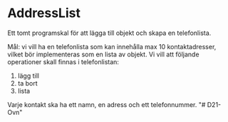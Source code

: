 # AddressList

Ett tomt programskal för att lägga till objekt och skapa en telefonlista.

Mål: vi vill ha en telefonlista som kan innehålla max 10 kontaktadresser, vilket bör implementeras som en lista av
objekt. Vi vill att följande operationer skall finnas i telefonlistan:

1. lägg till
2. ta bort
3. lista

Varje kontakt ska ha ett namn, en adress och ett telefonnummer.
"# D21-Ovn" 
